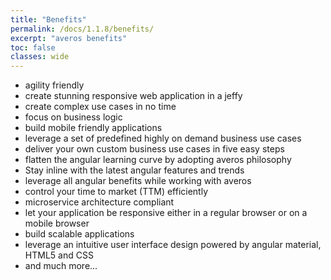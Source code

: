 ```yaml
---
title: "Benefits"
permalink: /docs/1.1.8/benefits/
excerpt: "averos benefits"
toc: false
classes: wide
---
```


- agility friendly
- create stunning responsive web application in a jeffy
- create complex use cases in no time
- focus on business logic
- build mobile friendly applications
- leverage a set of predefined highly on demand business use cases
- deliver your own custom business use cases in five easy steps
- flatten the angular learning curve by adopting averos philosophy
- Stay inline with the latest angular features and trends
- leverage all angular benefits while working with averos
- control your time to market (TTM) efficiently
- microservice architecture compliant
- let your application be responsive either in a regular browser or on a mobile browser
- build scalable applications
- leverage an intuitive user interface design powered by angular material, HTML5 and CSS
- and much more...
